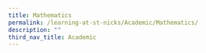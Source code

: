 ```yaml
---
title: Mathematics
permalink: /learning-at-st-nicks/Academic/Mathematics/
description: ""
third_nav_title: Academic
---
```

